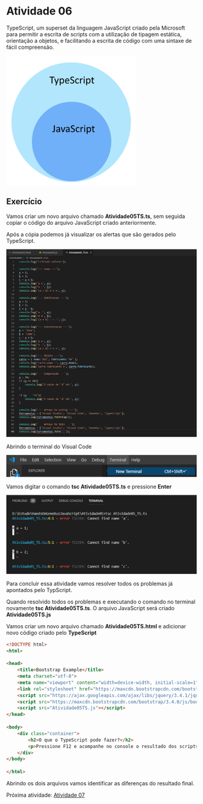 # Atividade 06

TypeScript, um superset da linguagem JavaScript criado pela Microsoft para permitir a escrita de scripts com a utilização de tipagem estática, orientação a objetos, e facilitando a escrita de código com uma sintaxe de fácil compreensão.

![TypeScript](/Image/Requisitos14.png)

## Exercício

Vamos criar um novo arquivo chamado **Atividade05TS.ts**, sem seguida copiar o código do arquivo JavaScript criado anteriormente.

Após a cópia podemos já visualizar os alertas que são gerados pelo TypeScript.

![TypeScript Erros](/Image/Requisitos15.png)

Abrindo o terminal do Visual Code

![Abrindo Terminal](/Image/Requisitos12.png)

Vamos digitar o comando **tsc Atividade05TS.ts** e pressione **Enter**

![Abrindo Terminal](/Image/Requisitos16.png)

Para concluir essa atividade vamos resolver todos os problemas já apontados pelo TypScript. 

Quando resolvido todos os problemas e executando o comando no terminal novamente **tsc Atividade05TS.ts**. O arquivo JavaScript será criado **Atividade05TS.js**

Vamos criar um novo arquivo chamado **Atividade05TS.html** e adicionar novo código criado pelo **TypeScript**

```html
<!DOCTYPE html>
<html>

<head>
    <title>Bootstrap Example</title>
    <meta charset="utf-8">
    <meta name="viewport" content="width=device-width, initial-scale=1">
    <link rel="stylesheet" href="https://maxcdn.bootstrapcdn.com/bootstrap/3.4.0/css/bootstrap.min.css">
    <script src="https://ajax.googleapis.com/ajax/libs/jquery/3.4.1/jquery.min.js"></script>
    <script src="https://maxcdn.bootstrapcdn.com/bootstrap/3.4.0/js/bootstrap.min.js"></script>
    <script src="Atividade05TS.js"></script>
</head>

<body>
    <div class="container">
        <h2>O que o TypeScript pode fazer?</h2>
        <p>Pressione F12 e acompanhe no console o resultado dos scripts</p>
    </div>
</body>

</html>
```

Abrindo os dois arquivos vamos identificar as diferenças do resultado final.

Próxima atividade: [Atividade 07](ATIVIDADE07.md)